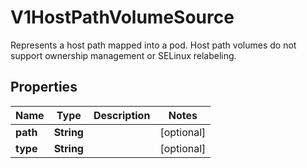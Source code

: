 

# V1HostPathVolumeSource

Represents a host path mapped into a pod. Host path volumes do not support ownership management or SELinux relabeling.
## Properties

Name | Type | Description | Notes
------------ | ------------- | ------------- | -------------
**path** | **String** |  |  [optional]
**type** | **String** |  |  [optional]



